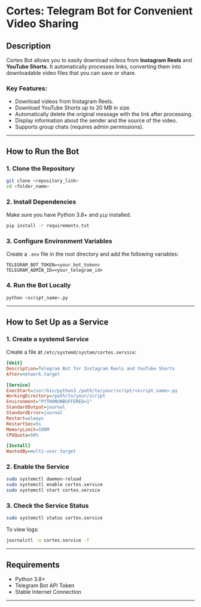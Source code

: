 # Cortes: Telegram Bot for Convenient Video Sharing

## Description

Cortes Bot allows you to easily download videos from **Instagram Reels** and **YouTube Shorts**. It automatically processes links, converting them into downloadable video files that you can save or share.

### Key Features:

- Download videos from Instagram Reels.
- Download YouTube Shorts up to 20 MB in size.
- Automatically delete the original message with the link after processing.
- Display information about the sender and the source of the video.
- Supports group chats (requires admin permissions).

---

## How to Run the Bot

### 1. Clone the Repository

```bash
git clone <repository_link>
cd <folder_name>
```

### 2. Install Dependencies

Make sure you have Python 3.8+ and `pip` installed.

```bash
pip install -r requirements.txt
```

### 3. Configure Environment Variables

Create a `.env` file in the root directory and add the following variables:

```env
TELEGRAM_BOT_TOKEN=<your_bot_token>
TELEGRAM_ADMIN_ID=<your_telegram_id>
```

### 4. Run the Bot Locally

```bash
python <script_name>.py
```

---

## How to Set Up as a Service

### 1. Create a systemd Service

Create a file at `/etc/systemd/system/cortes.service`:

```ini
[Unit]
Description=Telegram Bot for Instagram Reels and YouTube Shorts
After=network.target

[Service]
ExecStart=/usr/bin/python3 /path/to/your/script/<script_name>.py
WorkingDirectory=/path/to/your/script
Environment="PYTHONUNBUFFERED=1"
StandardOutput=journal
StandardError=journal
Restart=always
RestartSec=5s
MemoryLimit=100M
CPUQuota=50%

[Install]
WantedBy=multi-user.target
```

### 2. Enable the Service

```bash
sudo systemctl daemon-reload
sudo systemctl enable cortes.service
sudo systemctl start cortes.service
```

### 3. Check the Service Status

```bash
sudo systemctl status cortes.service
```

To view logs:

```bash
journalctl -u cortes.service -f
```

---

## Requirements

- Python 3.8+
- Telegram Bot API Token
- Stable Internet Connection

---
